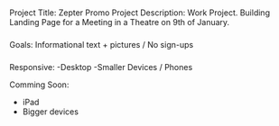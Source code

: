 ### 
Project Title: Zepter Promo 
Project Description: Work Project. Building Landing Page for a Meeting in a Theatre on 9th of January.

###
Goals: Informational text + pictures / No sign-ups 

###
Responsive: 
-Desktop
-Smaller Devices / Phones

Comming Soon:
- iPad
- Bigger devices